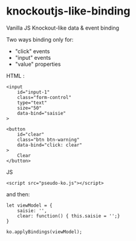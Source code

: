 # knockoutjs-like-binding
Vanilla JS Knockout-like data &amp; event binding

Two ways binding only for:
- "click" events
- "input" events
- "value" properties

HTML :
```
<input
	id="input-1"
	class="form-control"
	type="text"
	size="50"
	data-bind="saisie"
>
```

```
<button
	id="clear" 
	class="btn btn-warning"
	data-bind="click: clear"
>
	Clear
</button>
```

JS
```
<script src="pseudo-ko.js"></script>
```
and then:
```
let viewModel = {
	saisie: '',
	clear: function() { this.saisie = '';}
}

ko.applyBindings(viewModel);
```
